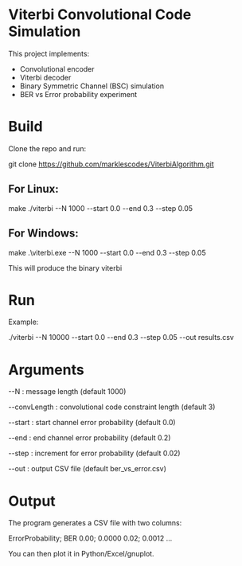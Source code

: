 # Viterbi Convolutional Code Simulation

This project implements:
- Convolutional encoder
- Viterbi decoder
- Binary Symmetric Channel (BSC) simulation
- BER vs Error probability experiment

# Build
Clone the repo and run:

git clone https://github.com/marklescodes/ViterbiAlgorithm.git

## For Linux:
make
./viterbi --N 1000 --start 0.0 --end 0.3 --step 0.05

## For Windows:
make
.\viterbi.exe --N 1000 --start 0.0 --end 0.3 --step 0.05

This will produce the binary viterbi

# Run

Example:

./viterbi --N 10000 --start 0.0 --end 0.3 --step 0.05 --out results.csv

# Arguments

--N <int> : message length (default 1000)

--convLength <int> : convolutional code constraint length (default 3)

--start <double> : start channel error probability (default 0.0)

--end <double> : end channel error probability (default 0.2)

--step <double> : increment for error probability (default 0.02)

--out <file> : output CSV file (default ber_vs_error.csv)

# Output

The program generates a CSV file with two columns:

ErrorProbability; BER
0.00; 0.0000
0.02; 0.0012
...

You can then plot it in Python/Excel/gnuplot.